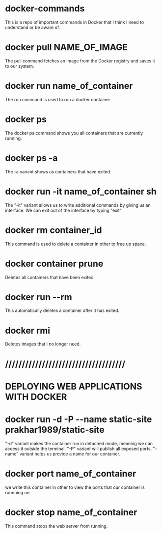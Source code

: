 # docker-commands
This is a repo of important commands in Docker that I think I need to understand or be aware of.

# docker pull NAME_OF_IMAGE
The pull command fetches an image from the Docker registry and saves it to our system.

# docker run name_of_container
The run command is used to run a docker container

# docker ps
The docker ps command shows you all containers that are currently running.

# docker ps -a
The -a variant shows us containers that have exited.

# docker run -it name_of_container sh
The "-it" variant allows us to write additional commands by giving us an interface. We can exit out of the interface by typing "exit"

# docker rm container_id
This command is used to delete a container in other to free up space.

# docker container prune
Deletes all containers that have been exited

# docker run --rm
This automatically deletes a container after it has exited.

# docker rmi
Deletes images that I no longer need.

# ////////////////////////////////////

# DEPLOYING WEB APPLICATIONS WITH DOCKER

# docker run -d -P --name static-site prakhar1989/static-site
"-d" variant makes the container run in detached mode, meaning we can access it outside the terminal.
"-P" variant will publish all exposed ports.
"-name" variant helps us provide a name for our container.

# docker port name_of_container
we write this container in other to view the ports that our container is runnning on.

# docker stop name_of_container
This command stops the web server from running.
